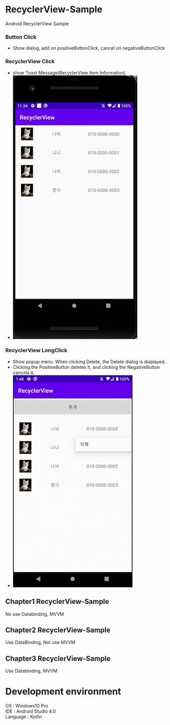 # RecyclerView-Sample

Android RecyclerView Sample


### Button Click
- Show dialog, add on positiveButtonClick, cancel on negativeButtonClick

### RecyclerView Click
- show Toast Message(RecyclerView Item Information)
- ![Alt text](https://github.com/pyg1007/RecyclerView-Sample/blob/master/RecyclerViewClick.gif)



### RecyclerView LongClick
- Show popup menu. When clicking Delete, the Delete dialog is displayed.
- Clicking the PositiveButton deletes it, and clicking the NegativeButton cancels it.
- ![Alt text](https://github.com/pyg1007/RecyclerView-Sample/blob/master/RecyclerViewLongClick.gif)

## Chapter1 RecyclerView-Sample
No use Databinding, MVVM

## Chapter2 RecyclerView-Sample
Use DataBinding, Not use MVVM

## Chapter3 RecyclerView-Sample
Use Databinding, MVVM

# Development environment
  OS : Windows10 Pro   
  IDE : Android Studio 4.0   
  Language : Kotlin   
